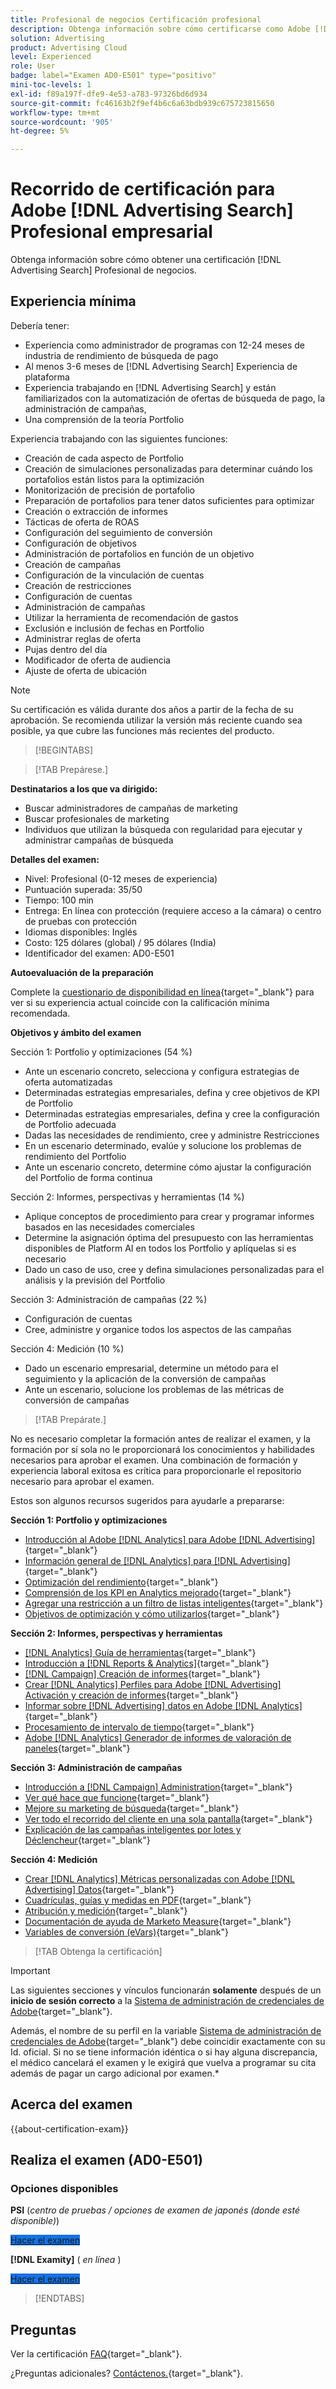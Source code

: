 ```yaml
---
title: Profesional de negocios Certificación profesional
description: Obtenga información sobre cómo certificarse como Adobe [!DNL Advertising Search] Profesional de negocios.
solution: Advertising
product: Advertising Cloud
level: Experienced
role: User
badge: label="Examen AD0-E501" type="positivo"
mini-toc-levels: 1
exl-id: f89a197f-dfe9-4e53-a783-97326bd6d934
source-git-commit: fc46163b2f9ef4b6c6a63bdb939c675723815650
workflow-type: tm+mt
source-wordcount: '905'
ht-degree: 5%

---
```


# Recorrido de certificación para Adobe [!DNL Advertising Search] Profesional empresarial

Obtenga información sobre cómo obtener una certificación [!DNL Advertising Search] Profesional de negocios.

## Experiencia mínima

Debería tener:

* Experiencia como administrador de programas con 12-24 meses de industria de rendimiento de búsqueda de pago
* Al menos 3-6 meses de [!DNL Advertising Search] Experiencia de plataforma
* Experiencia trabajando en [!DNL Advertising Search] y están familiarizados con la automatización de ofertas de búsqueda de pago, la administración de campañas,
* Una comprensión de la teoría Portfolio

Experiencia trabajando con las siguientes funciones:

* Creación de cada aspecto de Portfolio
* Creación de simulaciones personalizadas para determinar cuándo los portafolios están listos para la optimización
* Monitorización de precisión de portafolio
* Preparación de portafolios para tener datos suficientes para optimizar
* Creación o extracción de informes
* Tácticas de oferta de ROAS
* Configuración del seguimiento de conversión
* Configuración de objetivos
* Administración de portafolios en función de un objetivo
* Creación de campañas
* Configuración de la vinculación de cuentas
* Creación de restricciones
* Configuración de cuentas
* Administración de campañas
* Utilizar la herramienta de recomendación de gastos
* Exclusión e inclusión de fechas en Portfolio
* Administrar reglas de oferta
* Pujas dentro del día
* Modificador de oferta de audiencia
* Ajuste de oferta de ubicación

>[!NOTE]
>
>Su certificación es válida durante dos años a partir de la fecha de su aprobación. Se recomienda utilizar la versión más reciente cuando sea posible, ya que cubre las funciones más recientes del producto.

>[!BEGINTABS]

>[!TAB Prepárese.]

**Destinatarios a los que va dirigido:**

* Buscar administradores de campañas de marketing
* Buscar profesionales de marketing
* Individuos que utilizan la búsqueda con regularidad para ejecutar y administrar campañas de búsqueda

**Detalles del examen:**

* Nivel: Profesional (0-12 meses de experiencia)
* Puntuación superada: 35/50
* Tiempo: 100 min
* Entrega: En línea con protección (requiere acceso a la cámara) o centro de pruebas con protección
* Idiomas disponibles: Inglés
* Costo: 125 dólares (global) / 95 dólares (India)
* Identificador del examen: AD0-E501

**Autoevaluación de la preparación**

Complete la [cuestionario de disponibilidad en línea](https://scorpion.caveon.com/launchpad/ad-q-e407-readiness-questionnaire-for-adobe-target-architect-master-exam-copy-2yfz3t/ad-q-e501-readiness-questionnaire-for-adobe-advertising-cloud-search-business-practitioner-professional-exam){target="_blank"} para ver si su experiencia actual coincide con la calificación mínima recomendada.

**Objetivos y ámbito del examen**

Sección 1: Portfolio y optimizaciones (54 %)

* Ante un escenario concreto, selecciona y configura estrategias de oferta automatizadas
* Determinadas estrategias empresariales, defina y cree objetivos de KPI de Portfolio
* Determinadas estrategias empresariales, defina y cree la configuración de Portfolio adecuada
* Dadas las necesidades de rendimiento, cree y administre Restricciones
* En un escenario determinado, evalúe y solucione los problemas de rendimiento del Portfolio
* Ante un escenario concreto, determine cómo ajustar la configuración del Portfolio de forma continua

Sección 2: Informes, perspectivas y herramientas (14 %)

* Aplique conceptos de procedimiento para crear y programar informes basados en las necesidades comerciales
* Determine la asignación óptima del presupuesto con las herramientas disponibles de Platform AI en todos los Portfolio y aplíquelas si es necesario
* Dado un caso de uso, cree y defina simulaciones personalizadas para el análisis y la previsión del Portfolio

Sección 3: Administración de campañas (22 %)

* Configuración de cuentas
* Cree, administre y organice todos los aspectos de las campañas

Sección 4: Medición (10 %)

* Dado un escenario empresarial, determine un método para el seguimiento y la aplicación de la conversión de campañas
* Ante un escenario, solucione los problemas de las métricas de conversión de campañas

>[!TAB Prepárate.]

No es necesario completar la formación antes de realizar el examen, y la formación por sí sola no le proporcionará los conocimientos y habilidades necesarios para aprobar el examen. Una combinación de formación y experiencia laboral exitosa es crítica para proporcionarle el repositorio necesario para aprobar el examen.

Estos son algunos recursos sugeridos para ayudarle a prepararse:

**Sección 1: Portfolio y optimizaciones**

* [Introducción al Adobe [!DNL Analytics] para Adobe [!DNL Advertising]](https://experienceleague.adobe.com/docs/advertising-cloud-learn/tutorials/analytics/intro-a4adc.html){target="_blank"}
* [Información general de [!DNL Analytics] para [!DNL Advertising]](https://experienceleague.adobe.com/docs/advertising-cloud/integrations/analytics/overview.html?lang=es){target="_blank"}
* [Optimización del rendimiento](https://business.adobe.com/in/products/advertising/performance-optimization.html){target="_blank"}
* [Comprensión de los KPI en Analytics mejorado](https://experienceleague.adobe.com/docs/workfront-learn/tutorials-workfront/reporting/enhanced-analytics/10-kpis-overview.html){target="_blank"}
* [Agregar una restricción a un filtro de listas inteligentes](https://experienceleague.adobe.com/docs/marketo/using/product-docs/core-marketo-concepts/smart-lists-and-static-lists/using-smart-lists/add-a-constraint-to-a-smart-list-filter.html){target="_blank"}
* [Objetivos de optimización y cómo utilizarlos](https://experienceleague.adobe.com/docs/advertising-cloud/dsp/optimization/optimization-goals.html){target="_blank"}

**Sección 2: Informes, perspectivas y herramientas**

* [[!DNL Analytics] Guía de herramientas](https://experienceleague.adobe.com/docs/analytics/analyze/home.html?lang=es){target="_blank"}
* [Introducción a [!DNL Reports & Analytics]](https://experienceleague.adobe.com/docs/analytics/analyze/reports-analytics/getting-started.html?lang=es){target="_blank"}
* [[!DNL Campaign] Creación de informes](https://business.adobe.com/in/products/campaign/campaign-reporting.html){target="_blank"}
* [Crear [!DNL Analytics] Perfiles para Adobe [!DNL Advertising] Activación y creación de informes](https://experienceleague.adobe.com/docs/advertising-cloud-learn/tutorials/analytics/analytics-profiles-a4adc.html){target="_blank"}
* [Informar sobre [!DNL Advertising] datos en Adobe [!DNL Analytics]](https://experienceleague.adobe.com/docs/analytics/integration/advertising-analytics/advertising-analytics-workflow/aa-report-ad-data-an.html){target="_blank"}
* [Procesamiento de intervalo de tiempo](https://experienceleague.adobe.com/docs/analytics/components/virtual-report-suites/vrs-report-time-processing.html?lang=es){target="_blank"}
* [Adobe [!DNL Analytics] Generador de informes de valoración de paneles](https://experienceleague.adobe.com/docs/analytics-learn/tutorials/additional-tools/analytics-dashboards/adobe-analytics-dashboards-scorecard-builder.html?lang=es){target="_blank"}

**Sección 3: Administración de campañas**

* [Introducción a [!DNL Campaign] Administration](https://experienceleague.adobe.com/docs/campaign-standard/using/administrating/get-started-campaign-administration.html){target="_blank"}
* [Ver qué hace que funcione](https://business.adobe.com/in/products/campaign/campaign-management.html){target="_blank"}
* [Mejore su marketing de búsqueda](https://www.adobe.com/content/dam/www/us/en/avstg/search-marketing-management/pdfs/Adobe_Advertising_Cloud_Search_Marketing_Tips_and_Tricks_Sheet.pdf){target="_blank"}
* [Ver todo el recorrido del cliente en una sola pantalla](https://business.adobe.com/in/products/campaign/adobe-campaign.html){target="_blank"}
* [Explicación de las campañas inteligentes por lotes y Déclencheur](https://experienceleague.adobe.com/docs/marketo/using/product-docs/core-marketo-concepts/smart-campaigns/creating-a-smart-campaign/understanding-batch-and-trigger-smart-campaigns.html){target="_blank"}

**Sección 4: Medición**

* [Crear [!DNL Analytics] Métricas personalizadas con Adobe [!DNL Advertising] Datos](https://experienceleague.adobe.com/docs/advertising-cloud-learn/tutorials/analytics/analytics-custom-metrics-a4adc.html){target="_blank"}
* [Cuadrículas, guías y medidas en PDF](https://helpx.adobe.com/in/acrobat/using/grids-guides-measurements-pdfs.html){target="_blank"}
* [Atribución y medición](https://business.adobe.com/in/products/advertising/attribution-measurement.html){target="_blank"}
* [Documentación de ayuda de Marketo Measure](https://experienceleague.adobe.com/docs/marketo-measure/using/home.html){target="_blank"}
* [Variables de conversión (eVars)](https://experienceleague.adobe.com/docs/analytics/admin/admin-tools/manage-report-suites/edit-report-suite/conversion-variables/conversion-var-admin.html){target="_blank"}

>[!TAB Obtenga la certificación]

>[!IMPORTANT]
>
>Las siguientes secciones y vínculos funcionarán **solamente**  después de un **inicio de sesión correcto** a la [Sistema de administración de credenciales de Adobe](https://www.certmetrics.com/adobe){target="_blank"}.
>
>Además, el nombre de su perfil en la variable [Sistema de administración de credenciales de Adobe](https://www.certmetrics.com/adobe){target="_blank"} debe coincidir exactamente con su Id. oficial. Si no se tiene información idéntica o si hay alguna discrepancia, el médico cancelará el examen y le exigirá que vuelva a programar su cita además de pagar un cargo adicional por examen.*


## Acerca del examen

{{about-certification-exam}}

## Realiza el examen (AD0-E501)

### Opciones disponibles

**PSI** (*centro de pruebas / opciones de examen de japonés (donde esté disponible)*)

<a href="https://www.certmetrics.com/adobe/candidate/psi_sso_adobe.aspx?redir=yes&amp;ec=AD0-E501" target="_blank" class="spectrum-Button spectrum-Button--fill spectrum-Button--accent spectrum-Button--sizeM is-margin-bottom-big-big at-element-click-tracking" style="background-color:#1473E6">

<span class="spectrum-Button-label has-no-wrap">
   Hacer el examen
</span>
</a>

**[!DNL Examity]** ( *en línea* )

<a href="https://www.certmetrics.com/adobe/candidate/examity_sso.aspx?eid=AD0-E501" target="_blank" class="spectrum-Button spectrum-Button--fill spectrum-Button--accent spectrum-Button--sizeM is-margin-bottom-big-big at-element-click-tracking" style="background-color:#1473E6">

<span class="spectrum-Button-label has-no-wrap">
   Hacer el examen
</span>
</a>

>[!ENDTABS]

## Preguntas

Ver la certificación [FAQ](https://experienceleague.adobe.com/docs/certification/certification/faq.html){target="_blank"}.

¿Preguntas adicionales? [Contáctenos.](mailto:certif@adobe.com){target="_blank"}.
